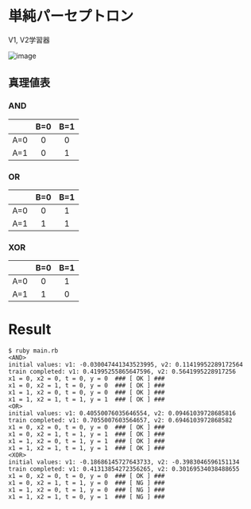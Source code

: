 単純パーセプトロン
==============
V1, V2学習器

![image](https://cloud.githubusercontent.com/assets/855816/9326140/a4f2dd04-45d2-11e5-89fe-87fb97e545dc.png)


真理値表
------------
### AND

|     |  B=0  |  B=1  |
|:---:|:-----:|:-----:|
| A=0 |   0   |  0    |
| A=1 |   0   |  1    |


### OR
|     |  B=0  |  B=1  |
|:---:|:-----:|:-----:|
| A=0 |   0   |  1    |
| A=1 |   1   |  1    |



### XOR
|     |  B=0  |  B=1  |
|:---:|:-----:|:-----:|
| A=0 |   0   |  1    |
| A=1 |   1   |  0    |


Result
===========
```
$ ruby main.rb
<AND>
initial values: v1: -0.030047441343523995, v2: 0.11419952289172564
train completed: v1: 0.41995255865647596, v2: 0.5641995228917256
x1 = 0, x2 = 0, t = 0, y = 0  ### [ OK ] ###
x1 = 0, x2 = 1, t = 0, y = 0  ### [ OK ] ###
x1 = 1, x2 = 0, t = 0, y = 0  ### [ OK ] ###
x1 = 1, x2 = 1, t = 1, y = 1  ### [ OK ] ###
<OR>
initial values: v1: 0.40550076035646554, v2: 0.09461039728685816
train completed: v1: 0.7055007603564657, v2: 0.6946103972868582
x1 = 0, x2 = 0, t = 0, y = 0  ### [ OK ] ###
x1 = 0, x2 = 1, t = 1, y = 1  ### [ OK ] ###
x1 = 1, x2 = 0, t = 1, y = 1  ### [ OK ] ###
x1 = 1, x2 = 1, t = 1, y = 1  ### [ OK ] ###
<XOR>
initial values: v1: -0.18686145727643733, v2: -0.3983046596151134
train completed: v1: 0.41313854272356265, v2: 0.30169534038488655
x1 = 0, x2 = 0, t = 0, y = 0  ### [ OK ] ###
x1 = 0, x2 = 1, t = 1, y = 0  ### [ NG ] ###
x1 = 1, x2 = 0, t = 1, y = 0  ### [ NG ] ###
x1 = 1, x2 = 1, t = 0, y = 1  ### [ NG ] ###
```

